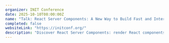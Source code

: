 ```yaml
---
organizer: INIT Conference
date: 2025-10-10T08:00:00Z
name: "Talk: React Server Components: A New Way to Build Fast and Interactive Web Apps"
completed: false
websiteLink: "https://initconf.org/"
description: "Discover React Server Components: render React components on the server, stream them to the client, and build rich, interactive web interfaces with minimal client-side code. Learn how they work, and their benefits over traditional approaches, see real-world examples, and get best practices for adopting them in your projects."
---
```

